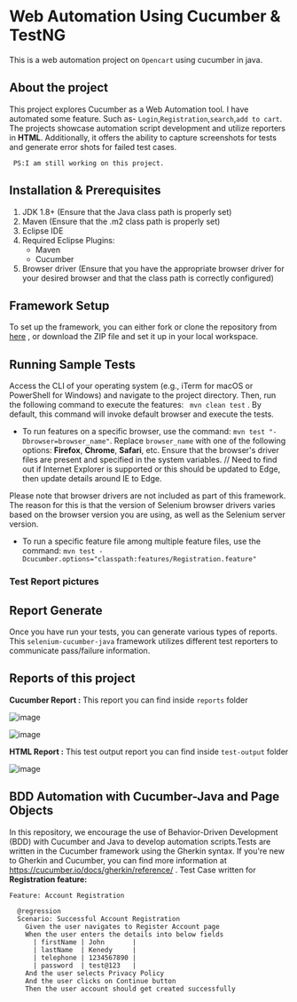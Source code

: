 # Web Automation Using Cucumber & TestNG

This is a web automation project on ``Opencart`` using cucumber in java.

## About the project

This project explores Cucumber as a Web Automation tool. I have automated some feature. Such as- `Login`,`Registration`,`search`,`add to cart`. The projects showcase automation script development and utilize reporters in **HTML**. Additionally, it offers the ability to capture screenshots for tests and generate error shots for failed test cases.

`` PS:I am still working on this project.``

## Installation & Prerequisites

1. JDK 1.8+ (Ensure that the Java class path is properly set)
2. Maven (Ensure that the .m2 class path is properly set)
3. Eclipse IDE
4. Required Eclipse Plugins:
      * Maven
      * Cucumber
5. Browser driver (Ensure that you have the appropriate browser driver for your desired browser and that the class path is correctly configured) 


## Framework Setup

To set up the framework, you can either fork or clone the repository from [here](https://github.com/itsnipa/opencart_cucumber.git) , or download the ZIP file and set it up in your local workspace.


## Running Sample Tests

Access the CLI of your operating system (e.g., iTerm for macOS or PowerShell for Windows) and navigate to the project directory. Then, run the following command to execute the features:
`` mvn clean test`` . By default, this command will invoke default browser and execute the tests.

   * To run features on a specific browser, use the command: ``mvn test "-Dbrowser=browser_name"``. Replace ``browser_name`` with one of the following options: **Firefox**, **Chrome**, **Safari**, etc. Ensure that the browser's driver files are present and specified in the system variables. // Need to find out if Internet Explorer is supported or this should be updated to Edge, then update details around IE to Edge.

Please note that browser drivers are not included as part of this framework. The reason for this is that the version of Selenium browser drivers varies based on the browser version you are using, as well as the Selenium server version.

   * To run a specific feature file among multiple feature files, use the command: ``mvn test -Dcucumber.options="classpath:features/Registration.feature"``
### Test Report pictures


## Report Generate

Once you have run your tests, you can generate various types of reports. This ``selenium-cucumber-java`` framework utilizes different test reporters to communicate pass/failure information.


## Reports of this project

**Cucumber Report :** 
This report you can find inside ``reports`` folder

![image](https://github.com/user-attachments/assets/2d38bcb4-534a-44b0-8040-a47af87ccdf2)


![image](https://github.com/user-attachments/assets/8a18c0be-3414-4e8e-b1c5-154d825d443c)


**HTML Report :**
This test output report you can find inside ``test-output`` folder

![image](https://github.com/user-attachments/assets/6f0cca41-6b74-42ae-8737-f6dca12fe55e)


## BDD Automation with Cucumber-Java and Page Objects

In this repository, we encourage the use of Behavior-Driven Development (BDD) with Cucumber and Java to develop automation scripts.Tests are written in the Cucumber framework using the Gherkin syntax. If you're new to Gherkin and Cucumber, you can find more information at https://cucumber.io/docs/gherkin/reference/ . Test Case written for
**Registration feature:** 

```
Feature: Account Registration

  @regression
  Scenario: Successful Account Registration
    Given the user navigates to Register Account page
    When the user enters the details into below fields
      | firstName | John       |
      | lastName  | Kenedy     |
      | telephone | 1234567890 |
      | password  | test@123   |
    And the user selects Privacy Policy
    And the user clicks on Continue button
    Then the user account should get created successfully
```
